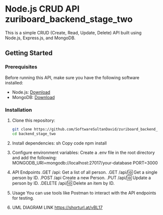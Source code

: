 # Node.js CRUD API zuriboard_backend_stage_two

This is a simple CRUD (Create, Read, Update, Delete) API built using Node.js, Express.js, and MongoDB.

## Getting Started

### Prerequisites

Before running this API, make sure you have the following software installed:

- Node.js: [Download](https://nodejs.org/)
- MongoDB: [Download](https://www.mongodb.com/)

### Installation

1. Clone this repository:
   ```sh
   git clone https://github.com/SoftwareSultanDavid/zuriboard_backend_stage_two.git
   cd backend_stage_two

2. Install dependencies:
    sh
    Copy code
    npm install

3. Configure environment variables:
    Create a .env file in the root directory and add the following:
    MONGODB_URI=mongodb://localhost:27017/your-database
    PORT=3000

4. API Endpoints
    .GET /api: Get a list of all person.
    .GET /api/:id: Get a single person by ID.
    .POST /api Create a new Person.
    .PUT /api/:id: Update a person by ID.
    .DELETE /api/:id: Delete an item by ID.

5. Usage
    You can use tools like Postman to interact with the API endpoints for testing.
6. UML DIAGRAM LINK
   https://shorturl.at/vBL17
